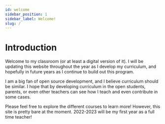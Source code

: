 ```yaml
---
id: welcome
sidebar_position: 1
sidebar_label: Welcome!
slug: /
---
```


# Introduction

Welcome to my classroom (or at least a digital version of it). I will be updating this website throughout the year as I develop my curriculum, and hopefully in future years as I continue to build out this program.

I am a big fan of open source development, and I believe curriculum should be similar. I hope that by developing curriculum in the open students, parents, or even other teachers can see how I teach and even contribute in some cases.

Please feel free to explore the different courses to learn more! However, this site is pretty bare at the moment. 2022-2023 will be my first year as a full time teacher!